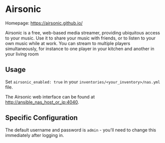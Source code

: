 # Airsonic

Homepage: <https://airsonic.github.io/>

Airsonic is a free, web-based media streamer, providing ubiquitous access to your music. Use it to share your music with friends, or to listen to your own music while at work. You can stream to multiple players simultaneously, for instance to one player in your kitchen and another in your living room

## Usage

Set `airsonic_enabled: true` in your `inventories/<your_inventory>/nas.yml` file.

The Airsonic web interface can be found at <http://ansible_nas_host_or_ip:4040>.

## Specific Configuration

The default username and password is `admin` - you'll need to change this immediately after logging in.

